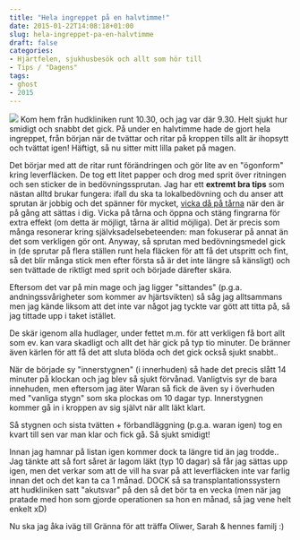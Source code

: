 ```yaml
---
title: "Hela ingreppet på en halvtimme!"
date: 2015-01-22T14:08:18+01:00
slug: hela-ingreppet-pa-en-halvtimme
draft: false
categories:
- Hjärtfelen, sjukhusbesök och allt som hör till
- Tips / "Dagens"
tags:
- ghost
- 2015
---
```


![](/assets/images/ghost/2015/01/20150122_151003.jpg)
Kom hem från hudkliniken runt 10.30, och jag var där 9.30. Helt sjukt hur smidigt och snabbt det gick. På under en halvtimme hade de gjort hela ingreppet, från början när de tvättar och ritar på kroppen tills allt är ihopsytt och tvättat igen! Häftigt, så nu sitter mitt lilla paket på magen.

Det börjar med att de ritar runt förändringen och gör lite av en "ögonform" kring leverfläcken. De tog ett litet papper och drog med sprit över ritningen och sen sticker de in bedövningssprutan.
Jag har ett **extremt bra tips** som nästan alltd brukar fungera: ifall du ska ta lokalbedövning och du anser att sprutan är jobbig och det spänner för mycket, <u>vicka då på tårna</u> när den är på gång att sättas i dig. Vicka på tårna och öppna och stäng fingrarna för extra effekt (om detta är möjligt, tårna är alltid möjliga). Det är precis som många resonerar kring självksadelsebeteenden: man fokuserar på annat än det som verkligen gör ont.
Anyway, så sprutan med bedövningsmedel gick in (de sprutar på flera ställen runt hela fläcken för att få det utspritt och fint, så det blir många stick men efter första så är det inte längre så känsligt) och sen tvättade de riktligt med sprit och började därefter skära. 

Eftersom det var på min mage och jag ligger "sittandes" (p.g.a. andningssvårigheter som kommer av hjärtsvikten) så såg jag alltsammans men jag kände liksom att det inte var något jag tyckte var gött att titta på, så jag tittade upp i taket istället.

De skär igenom alla hudlager, under fettet m.m. för att verkligen få bort allt som ev. kan vara skadligt och allt det här gick på typ tio minuter.
De bränner även kärlen för att få det att sluta blöda och det gick också sjukt snabbt..

När de började sy "innerstygnen" (i innerhuden) så hade det precis slått 14 minuter på klockan och jag blev så sjukt förvånad.
Vanligtvis syr de bara innehuden, men eftersom jag äter Waran så fick de även sy i överhuden med "vanliga stygn" som ska plockas om 10 dagar typ. Innerstygnen kommer gå in i kroppen av sig självt när allt läkt klart.

Så stygnen och sista tvätten + förbandläggning (p.g.a. waran igen) tog en kvart till sen var man klar och fick gå. Så sjukt smidigt! 

Innan jag hamnar på listan igen kommer dock ta längre tid än jag trodde.. Jag tänkte att så fort såret är lagom läkt (typ 10 dagar) så får jag sättas upp igen, men det verkar som att de vill ha svar på att leverfläcken inte var farlig innan det och det kan ta ca 1 månad. DOCK så sa transplantationssystern att hudkliniken satt "akutsvar" på den så det bör ta en vecka (men när jag pratade med hon som gjorde operationen sa hon en månad, så jag vene helt enkelt xD)


Nu ska jag åka iväg till Gränna för att träffa Oliwer, Sarah & hennes familj :)


